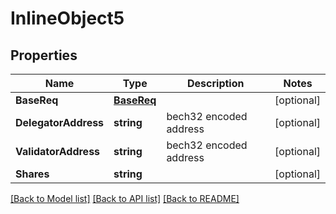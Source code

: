 # InlineObject5

## Properties

Name | Type | Description | Notes
------------ | ------------- | ------------- | -------------
**BaseReq** | [**BaseReq**](BaseReq.md) |  | [optional] 
**DelegatorAddress** | **string** | bech32 encoded address | [optional] 
**ValidatorAddress** | **string** | bech32 encoded address | [optional] 
**Shares** | **string** |  | [optional] 

[[Back to Model list]](../README.md#documentation-for-models) [[Back to API list]](../README.md#documentation-for-api-endpoints) [[Back to README]](../README.md)


